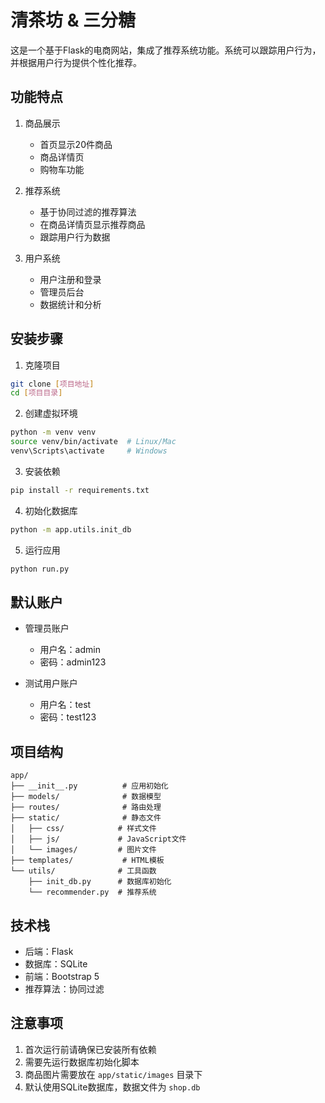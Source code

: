 # 清茶坊 & 三分糖

这是一个基于Flask的电商网站，集成了推荐系统功能。系统可以跟踪用户行为，并根据用户行为提供个性化推荐。

## 功能特点

1. 商品展示
   - 首页显示20件商品
   - 商品详情页
   - 购物车功能

2. 推荐系统
   - 基于协同过滤的推荐算法
   - 在商品详情页显示推荐商品
   - 跟踪用户行为数据

3. 用户系统
   - 用户注册和登录
   - 管理员后台
   - 数据统计和分析

## 安装步骤

1. 克隆项目
```bash
git clone [项目地址]
cd [项目目录]
```

2. 创建虚拟环境
```bash
python -m venv venv
source venv/bin/activate  # Linux/Mac
venv\Scripts\activate     # Windows
```

3. 安装依赖
```bash
pip install -r requirements.txt
```

4. 初始化数据库
```bash
python -m app.utils.init_db
```

5. 运行应用
```bash
python run.py
```

## 默认账户

- 管理员账户
  - 用户名：admin
  - 密码：admin123

- 测试用户账户
  - 用户名：test
  - 密码：test123

## 项目结构

```
app/
├── __init__.py          # 应用初始化
├── models/              # 数据模型
├── routes/              # 路由处理
├── static/              # 静态文件
│   ├── css/            # 样式文件
│   ├── js/             # JavaScript文件
│   └── images/         # 图片文件
├── templates/           # HTML模板
└── utils/              # 工具函数
    ├── init_db.py      # 数据库初始化
    └── recommender.py  # 推荐系统
```

## 技术栈

- 后端：Flask
- 数据库：SQLite
- 前端：Bootstrap 5
- 推荐算法：协同过滤

## 注意事项

1. 首次运行前请确保已安装所有依赖
2. 需要先运行数据库初始化脚本
3. 商品图片需要放在 `app/static/images` 目录下
4. 默认使用SQLite数据库，数据文件为 `shop.db` 